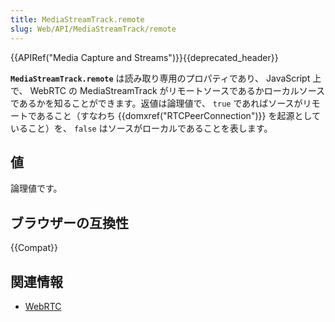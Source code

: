 ```yaml
---
title: MediaStreamTrack.remote
slug: Web/API/MediaStreamTrack/remote
---
```


{{APIRef("Media Capture and Streams")}}{{deprecated_header}}

**`MediaStreamTrack.remote`** は読み取り専用のプロパティであり、 JavaScript 上で、 WebRTC の MediaStreamTrack がリモートソースであるかローカルソースであるかを知ることができます。返値は論理値で、 `true` であればソースがリモートであること（すなわち {{domxref("RTCPeerConnection")}} を起源としていること）を、 `false` はソースがローカルであることを表します。

## 値

論理値です。

## ブラウザーの互換性

{{Compat}}

## 関連情報

- [WebRTC](/en-US/docs/Web/API/WebRTC_API)
